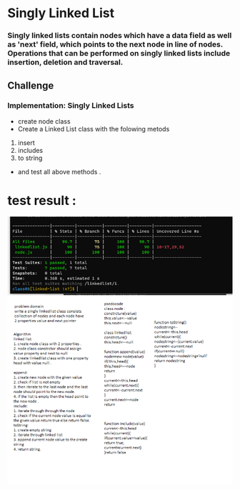 # Singly Linked List
### Singly linked lists contain nodes which have a data field as well as 'next' field, which points to the next node in line of nodes. Operations that can be performed on singly linked lists include insertion, deletion and traversal.


## Challenge
<!-- Description of the challenge -->
### Implementation: Singly Linked Lists
+ create node class
+ Create a Linked List class with the folowing metods 
1. insert
2. includes
3. to string 
+ and test all above methods .

# test result :
![](code-challange-5.png)
![](code-challange-05.png)